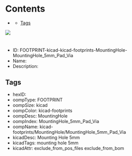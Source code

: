



Contents
========

* [](#)
	* [Tags](#tags)
  
![][im]
# 

- ID: FOOTPRINT-kicad-kicad-footprints-MountingHole-MountingHole_5mm_Pad_Via
- Name: 
- Description: 

## Tags

- hexID: 
- oompType: FOOTPRINT
- oompSize: kicad
- oompColor: kicad-footprints
- oompDesc: MountingHole
- oompIndex: MountingHole_5mm_Pad_Via
- oompName: kicad-footprints/MountingHole/MountingHole_5mm_Pad_Via
- kicadDesc: Mounting Hole 5mm
- kicadTags: mounting hole 5mm
- kicadAttr: exclude_from_pos_files exclude_from_bom



[im]: image.png
